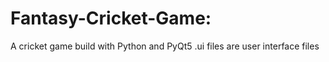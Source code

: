 # Fantasy-Cricket-Game: 
A cricket game build with Python and PyQt5
.ui files are user interface files
